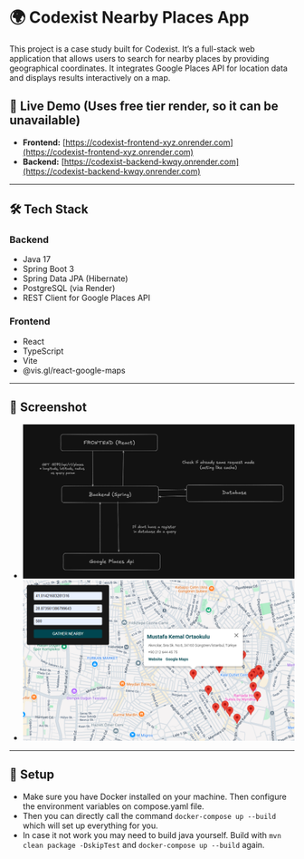 # 🌍 Codexist Nearby Places App

This project is a case study built for Codexist. It’s a full-stack web application that allows users to search for nearby places by providing geographical coordinates. It integrates Google Places API for location data and displays results interactively on a map.

## 🚀 Live Demo (Uses free tier render, so it can be unavailable)

- **Frontend:** [https://codexist-frontend-xyz.onrender.com](https://codexist-frontend-xyz.onrender.com)
- **Backend:** [https://codexist-backend-kwqy.onrender.com](https://codexist-backend-kwqy.onrender.com)

---

## 🛠️ Tech Stack

### Backend
- Java 17
- Spring Boot 3
- Spring Data JPA (Hibernate)
- PostgreSQL (via Render)
- REST Client for Google Places API

### Frontend
- React
- TypeScript
- Vite
- @vis.gl/react-google-maps

---

## 📸 Screenshot
- ![](project_layout.png)
- ![](project_screenshot.png)
---

## 📁 Setup
- Make sure you have Docker installed on your machine. Then configure the environment variables on compose.yaml file.
- Then you can directly call the command `docker-compose up --build` which will set up everything for you.
- In case it not work you may need to build java yourself. Build with `mvn clean package -DskipTest` and `docker-compose up --build` again.

